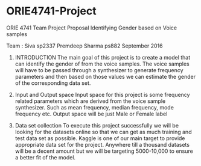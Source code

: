 # ORIE4741-Project

ORIE 4741 Team Project Proposal
Identifying Gender based on Voice samples

Team : Siva sp2337 Premdeep Sharma ps882
September 2016


1.	INTRODUCTION
The main goal of this project is to create a model that can identify the gender of from the voice samples. The voice samples will have to be passed through a synthesizer to generate frequency parameters and then based on those values we can estimate the gender of the corresponding data set.

2.	Input and Output space
Input space for this project is some frequency related parameters which are derived from the voice sample synthesizer. Such as mean frequency, median frequency, mode frequency etc. 
Output space will be just Male or Female label

3.	Data set collection
To execute this project successfully we will be looking for the datasets online so that we can get as much training and test data set as possible. Kaggle is one of our main target to provide appropriate data set for the project. Anywhere till a thousand datasets will be a decent amount but we will be targeting 5000-10,000 to ensure a better fit of the model.
